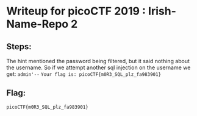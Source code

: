 # Writeup for picoCTF 2019 : Irish-Name-Repo 2
## Steps:
The hint mentioned the password being filtered, but it said nothing about the username. So if we attempt another sql injection on the username we get:
`admin'--`
`Your flag is: picoCTF{m0R3_SQL_plz_fa983901}`
## Flag:
``` picoCTF{m0R3_SQL_plz_fa983901} ```
